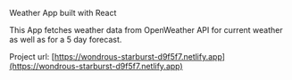 Weather App built with React

This App fetches weather data from OpenWeather API for current weather as well as for a 5 day forecast.

Project url: 
[https://wondrous-starburst-d9f5f7.netlify.app](https://wondrous-starburst-d9f5f7.netlify.app)
